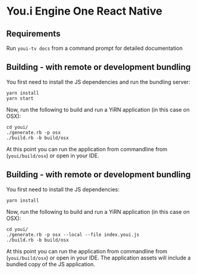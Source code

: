 # You.i Engine One React Native

## Requirements

Run `youi-tv docs` from a command prompt for detailed documentation

## Building - with remote or development bundling

You first need to install the JS dependencies and run the bundling server:

	yarn install
	yarn start

Now, run the following to build and run a YiRN application (in this case on OSX):

	cd youi/
	./generate.rb -p osx
	./build.rb -b build/osx

At this point you can run the application from commandline from (`youi/build/osx`) or open in your IDE.



## Building - with remote or development bundling

You first need to install the JS dependencies:

	yarn install

Now, run the following to build and run a YiRN application (in this case on OSX):

	cd youi/
	./generate.rb -p osx --local --file index.youi.js
	./build.rb -b build/osx

At this point you can run the application from commandline from (`youi/build/osx`) or open in your IDE. The application assets will include a bundled copy of the JS application.

